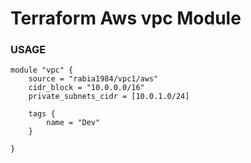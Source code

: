 #   Terraform Aws vpc Module
### USAGE

```
module "vpc" {
    source = "rabia1984/vpc1/aws"
    cidr_block = "10.0.0.0/16"
    private_subnets_cidr = [10.0.1.0/24]

    tags {
        name = "Dev"
    }

}

```